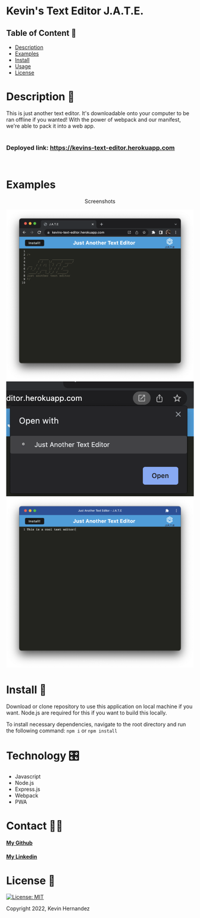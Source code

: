 # Kevin's Text Editor J.A.T.E.

## Table of Content 📕
* [Description](#description)
* [Examples](#examples)
* [Install](#install)
* [Usage](#usage)
* [License](#license)

# Description 📝
This is just another text editor. It's downloadable onto your computer to be ran offline if you wanted! With the power of webpack and our manifest, we're able to pack it into a web app.
<br>
<br>

### Deployed link: https://kevins-text-editor.herokuapp.com
<br>

# Examples

 <p align="center">Screenshots</p>

![Example Image for our app](/readme/01-editor.png)
![Example of the PWA install/open](/readme/02-install.png)
![Example of the PWA running](/readme/03-editor.png)

# Install 💾
Download or clone repository to use this application on local machine if you want.
Node.js are required for this if you want to build this locally.

To install necessary dependencies, navigate to the root directory and run the following command: `npm i` or `npm install`

# Technology 🎛
* Javascript
* Node.js
* Express.js
* Webpack
* PWA

# Contact 🧑‍💻

  #### [My Github](https://github.com/kh288)
  #### [My Linkedin](https://www.linkedin.com/in/kevin-hernandez-5a8243167)
  
  
# License 🪪
[![License: MIT](https://img.shields.io/badge/License-MIT-yellow.svg)](LICENSE)

Copyright 2022, Kevin Hernandez
